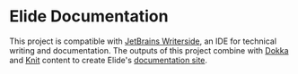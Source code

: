 
# Elide Documentation

This project is compatible with [JetBrains Writerside](https://www.jetbrains.com/writerside/), an IDE for technical writing and documentation. The outputs of this project combine with [Dokka](https://github.com/Kotlin/dokka) and [Knit](https://github.com/Kotlin/kotlinx-knit) content to create Elide's [documentation site](https://docs.elide.dev).

